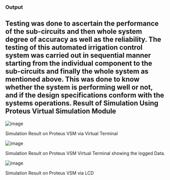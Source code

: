 ### Output

## Testing was done to ascertain the performance of the sub-circuits and then whole system degree of accuracy as well as the reliability. The testing of this automated irrigation control system was carried out in sequential manner starting from the individual component to the sub-circuits and finally the whole system as mentioned above. This was done to know whether the system is performing well or not, and if the design specifications conform with the systems operations. Result of Simulation Using Proteus Virtual Simulation Module


![image](https://user-images.githubusercontent.com/94156658/144356491-41e883cc-e478-489a-936b-5fb75b6222a7.png)

Simulation Result on Proteus VSM via Virtual Terminal
 
 
![image](https://user-images.githubusercontent.com/94156658/144356549-0f411992-c2ee-4f45-a4ec-da4d90764679.png)

Simulation Result on Proteus VSM Virtual Terminal showing the logged Data.

![image](https://user-images.githubusercontent.com/94156658/144356584-7a6ab3f5-e387-4547-98ee-7751b90a4d54.png)

Simulation Result on Proteus VSM via LCD

